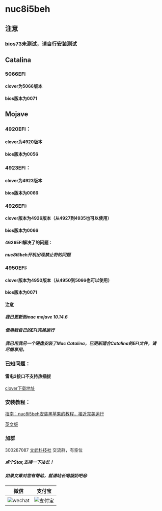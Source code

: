 # nuc8i5beh



## 注意

### bios73未测试，请自行安装测试

## Catalina

### 5066EFI

#### clover为5066版本

#### bios版本为0071



## Mojave

### 4920EFI：

#### clover为4920版本

#### bios版本为0056



### 4923EFI：

#### clover为4923版本

#### bios版本为0066



### 4926EFI:

#### clover版本为4926版本（从4927到4935也可以使用）

#### bios版本为0066

#### 4626EFI解决了的问题：

##### nuc8i5beh开机出现禁止符的问题



### 4950EFI:

#### clover版本为4950版本（从4950到5066也可以使用）

#### bios版本为0071



#### 注意

##### 我已更新到mac mojave 10.14.6

##### 使用我自己的EFI完美运行

##### 我已用我另一个硬盘安装了Mac Catalina，已更新适合Catalina的EFI文件，请尽情享用。



### 已知问题：

#### 雷电3接口不支持热插拔



[clover下载地址](https://github.com/Dids/clover-builder/releases)



### 安装教程：

[指南：nuc8i5beh安装黑苹果的教程，接近完美运行](http://chengxuxiaohei.cn/mac-anzhuang.html)



[英文版](https://github.com/dongyubin/nuc8i5beh/blob/master/README-EN.md)




### 加群

300287087        <a target="_blank" href="//shang.qq.com/wpa/qunwpa?idkey=0fced924c58ee0997c8560a01bcf4bf34ea684952a90c2bf8094fc2b0903711a">文武科技社</a>   交流群，有空位

##### 点个Star,支持一下站长！

##### 如果文章对您有帮助，就请站长喝袋奶吧😆

|                           微信                            |                         支付宝                         |
| :-------------------------------------------------------: | :----------------------------------------------------: |
| ![wechat](https://chengxuxiaohei.cn/images/wechatpay.png) | ![支付宝](https://chengxuxiaohei.cn/images/alipay.jpg) |


